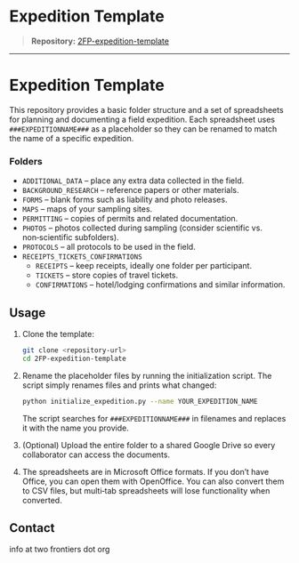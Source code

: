# Expedition Template

> **Repository:** [2FP-expedition-template](https://github.com/two-frontiers-project/2FP-expedition-template)

---

# Expedition Template

This repository provides a basic folder structure and a set of spreadsheets for planning and documenting a field expedition. Each spreadsheet uses `###EXPEDITIONNAME###` as a placeholder so they can be renamed to match the name of a specific expedition.

### Folders

- `ADDITIONAL_DATA` – place any extra data collected in the field.
- `BACKGROUND_RESEARCH` – reference papers or other materials.
- `FORMS` – blank forms such as liability and photo releases.
- `MAPS` – maps of your sampling sites.
- `PERMITTING` – copies of permits and related documentation.
- `PHOTOS` – photos collected during sampling (consider scientific vs. non‑scientific subfolders).
- `PROTOCOLS` – all protocols to be used in the field.
- `RECEIPTS_TICKETS_CONFIRMATIONS`
  - `RECEIPTS` – keep receipts, ideally one folder per participant.
  - `TICKETS` – store copies of travel tickets.
  - `CONFIRMATIONS` – hotel/lodging confirmations and similar information.

## Usage

1. Clone the template:

   ```bash
   git clone <repository-url>
   cd 2FP-expedition-template
   ```

2. Rename the placeholder files by running the initialization script. The script simply renames files and prints what changed:

   ```bash
   python initialize_expedition.py --name YOUR_EXPEDITION_NAME
   ```

   The script searches for `###EXPEDITIONNAME###` in filenames and replaces it with the name you provide.

3. (Optional) Upload the entire folder to a shared Google Drive so every collaborator can access the documents.

4. The spreadsheets are in Microsoft Office formats. If you don’t have Office, you can open them with OpenOffice. You can also convert them to CSV files, but multi‑tab spreadsheets will lose functionality when converted.

## Contact

info at two frontiers dot org

